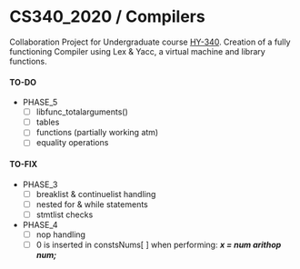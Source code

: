 # CS340_2020 / Compilers

Collaboration Project for Undergraduate course [HY-340](http://www2.csd.uoc.gr/hy340/).
Creation of a fully functioning Compiler using Lex & Yacc, a virtual machine and library functions.

#### TO-DO
- PHASE_5
  - [ ] libfunc_totalarguments()
  - [ ] tables
  - [ ] functions (partially working atm)
  - [ ] equality operations

#### TO-FIX

- PHASE_3
  - [ ] breaklist & continuelist handling
  - [ ] nested for & while statements
  - [ ] stmtlist checks
  
- PHASE_4
  - [ ] nop handling
  - [ ] 0 is inserted in constsNums[ ] when performing:  **_x = num arithop num;_** 
